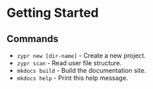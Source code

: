 # Getting Started

## Commands

* `zypr new [dir-name]` - Create a new project.
* `zypr scan` - Read user file structure.
* `mkdocs build` - Build the documentation site.
* `mkdocs help` - Print this help message.